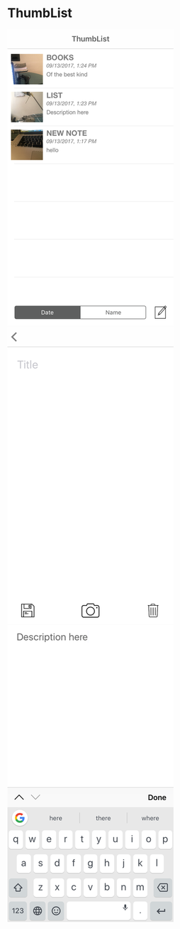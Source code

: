 # ThumbList

![1](https://raw.githubusercontent.com/dardanm/ThumbList/master/IMG_1019PNG.png)
![2](https://github.com/dardanm/ThumbList/blob/master/IMG_1016PNG.png?raw=true)
![3](https://github.com/dardanm/ThumbList/blob/master/IMG_1017PNG.png?raw=true)
